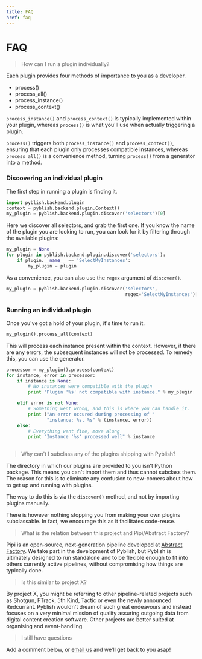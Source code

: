 ```yaml
---
title: FAQ
href: faq
---
```


# FAQ

> How can I run a plugin individually?

Each plugin provides four methods of importance to you as a developer.

- process()
- process_all()
- process_instance()
- process_context()

`process_instance()` and `process_context()` is typically implemented within your plugin, whereas `process()` is what you'll use when actually triggering a plugin.

`process()` triggers both `process_instance()` and `process_context()`, ensuring that each plugin only processes compatible instances, whereas `process_all()` is a convenience method, turning `process()` from a generator into a method.

### Discovering an individual plugin

The first step in running a plugin is finding it.

```python
import pyblish.backend.plugin
context = pyblish.backend.plugin.Context()
my_plugin = pyblish.backend.plugin.discover('selectors')[0]
```

Here we discover all selectors, and grab the first one. If you know the name of the plugin you are looking to run, you can look for it by filtering through the available plugins:

```python
my_plugin = None
for plugin in pyblish.backend.plugin.discover('selectors'):
    if plugin.__name__ == 'SelectMyInstances':
    	my_plugin = plugin
```

As a convenience, you can also use the `regex` argument of `discover()`.

```python
my_plugin = pyblish.backend.plugin.discover('selectors',
											regex='SelectMyInstances')[0]
```

### Running an individual plugin

Once you've got a hold of your plugin, it's time to run it.

```python
my_plugin().process_all(context)
```

This will process each instance present within the context. However, if there are any errors, the subsequent instances will not be processed. To remedy this, you can use the generator.

```python
processor = my_plugin().process(context)
for instance, error in processor:
	if instance is None:
        # No instances were compatible with the plugin
        print "Plugin '%s' not compatible with instance." % my_plugin

    elif error is not None:
        # Something went wrong, and this is where you can handle it.
        print ("An error occured during processing of "
               "instance: %s, %s" % (instance, error))
    else:
        # Everything went fine, move along
        print "Instance '%s' processed well" % instance
     
```

> Why can't I subclass any of the plugins shipping with Pyblish?

The directory in which our plugins are provided to you isn't Python package. This means you can't import them and thus cannot subclass them. The reason for this is to eliminate any confusion to new-comers about how to get up and running with plugins.

The way to do this is via the `discover()` method, and not by importing plugins manually.

There is however nothing stopping you from making your own plugins subclassable. In fact, we encourage this as it facilitates code-reuse.

> What is the relation between this project and Pipi/Abstract Factory?

Pipi is an open-source, next-generation pipeline developed at [Abstract Factory][]. We take part in the development of Pyblish, but Pyblish is ultimately designed to run standalone and to be flexible enough to fit into others currently active pipelines, without compromising how things are typically done.

> Is this similar to project X?

By project X, you might be referring to other pipeline-related projects such as Shotgun, FTrack, 5th Kind, Tactic or even the newly announced Redcurrant. Pyblish wouldn't dream of such great endeavours and instead focuses on a very minimal mission of quality assuring outgoing data from digital content creation software. Other projects are better suited at organising and event-handling.

> I still have questions

Add a comment below, or [email us][email] and we'll get back to you asap!

[email]: mailto:marcus@abstractfactory.io
[Abstract Factory]: http://abstractfactory.io